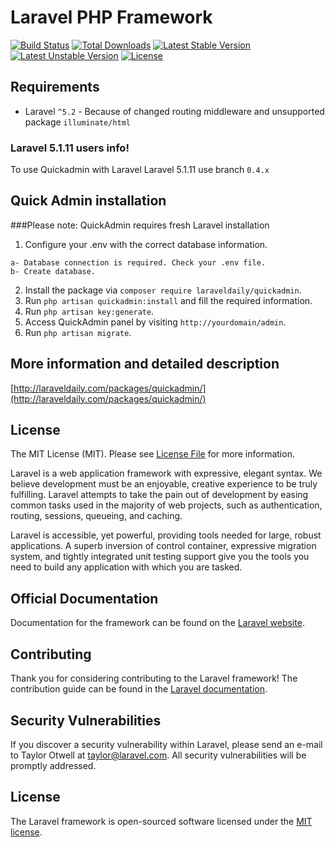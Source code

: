 # Laravel PHP Framework

[![Build Status](https://travis-ci.org/laravel/framework.svg)](https://travis-ci.org/laravel/framework)
[![Total Downloads](https://poser.pugx.org/laravel/framework/d/total.svg)](https://packagist.org/packages/laravel/framework)
[![Latest Stable Version](https://poser.pugx.org/laravel/framework/v/stable.svg)](https://packagist.org/packages/laravel/framework)
[![Latest Unstable Version](https://poser.pugx.org/laravel/framework/v/unstable.svg)](https://packagist.org/packages/laravel/framework)
[![License](https://poser.pugx.org/laravel/framework/license.svg)](https://packagist.org/packages/laravel/framework)

## Requirements
* Laravel `^5.2` - Because of changed routing middleware and unsupported package `illuminate/html`

### Laravel 5.1.11 users info!
To use Quickadmin with Laravel Laravel 5.1.11 use branch `0.4.x`

## Quick Admin installation

###Please note: QuickAdmin requires fresh Laravel installation

1. Configure your .env with the correct database information.
```shell
a- Database connection is required. Check your .env file.
b- Create database.
```
2. Install the package via `composer require laraveldaily/quickadmin`.
3. Run `php artisan quickadmin:install` and fill the required information.
4. Run `php artisan key:generate`.
5. Access QuickAdmin panel by visiting `http://yourdomain/admin`.
6. Run `php artisan migrate`.

## More information and detailed description
[http://laraveldaily.com/packages/quickadmin/](http://laraveldaily.com/packages/quickadmin/)

## License
The MIT License (MIT). Please see [License File](license.md) for more information.










Laravel is a web application framework with expressive, elegant syntax. We believe development must be an enjoyable, creative experience to be truly fulfilling. Laravel attempts to take the pain out of development by easing common tasks used in the majority of web projects, such as authentication, routing, sessions, queueing, and caching.

Laravel is accessible, yet powerful, providing tools needed for large, robust applications. A superb inversion of control container, expressive migration system, and tightly integrated unit testing support give you the tools you need to build any application with which you are tasked.

## Official Documentation

Documentation for the framework can be found on the [Laravel website](http://laravel.com/docs).

## Contributing

Thank you for considering contributing to the Laravel framework! The contribution guide can be found in the [Laravel documentation](http://laravel.com/docs/contributions).

## Security Vulnerabilities

If you discover a security vulnerability within Laravel, please send an e-mail to Taylor Otwell at taylor@laravel.com. All security vulnerabilities will be promptly addressed.

## License

The Laravel framework is open-sourced software licensed under the [MIT license](http://opensource.org/licenses/MIT).

